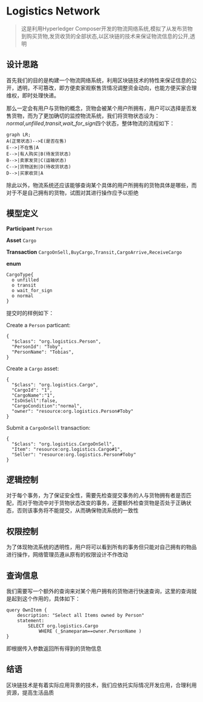 # Logistics Network

> 这是利用Hyperledger Composer开发的物流网络系统,模拟了从发布货物到购买货物,发货收货的全部状态,以区块链的技术来保证物流信息的公开,透明

## 设计思路
首先我们的目的是构建一个物流网络系统，利用区块链技术的特性来保证信息的公开，透明，不可篡改，即方便卖家观察售货情况调整资金动向，也能方便买家合理维权，即时处理快递。

那么一定会有用户与货物的概念，货物会被某个用户所拥有，用户可以选择是否发售货物，而为了更加确切的监控物流系统，我们将货物状态设为：*normal*,*unfilled*,*transit*,*wait_for_sign*四个状态，整体物流的流程如下：
```mermaid
graph LR;
A(正常状态)-->E(是否在售)
E-->|不在售|A
E-->|有人购买|B(待发货状态)
B-->|卖家发货|C(运输状态)
C-->|货物送到|D(待收货状态)
D-->|买家收货|A
```
除此以外，物流系统还应该能够查询某个具体的用户所拥有的货物具体是哪些，而对于不是自己拥有的货物，试图对其进行操作应予以拒绝

## 模型定义

**Participant**
`Person`

**Asset**
`Cargo`

**Transaction**
`CargoOnSell,BuyCargo,Transit,CargoArrive,ReceiveCargo`

**enum**
```
CargoType{
  o unfilled
  o transit
  o wait_for_sign
  o normal
}
```

提交时的样例如下：

Create a `Person` particant:
```
{
  "$class": "org.logistics.Person",
  "PersonId": "Toby",
  "PersonName": "Tobias",
}
```

Create a `Cargo` asset:

```
{
  "$class": "org.logistics.Cargo",
  "CargoId": "1",
  "CargoName":"1",
  "IsOnSell":false,
  "CargoCondition":"normal",
  "owner": "resource:org.logistics.Person#Toby"
}
```

Submit a `CargoOnSell` transaction:

```
{
  "$class": "org.logistics.CargoOnSell",
  "Item": "resource:org.logistics.Cargo#1",
  "Seller": "resource:org.logistics.Person#Toby"
}
```
## 逻辑控制

对于每个事务，为了保证安全性，需要先检查提交事务的人与货物拥有者是否匹配，而对于物流中对于货物状态改变的事务，还要额外检查货物是否处于正确状态，否则该事务将不能提交，从而确保物流系统的一致性

## 权限控制

为了体现物流系统的透明性，用户将可以看到所有的事务但只能对自己拥有的物品进行操作，网络管理员遵从原有的权限设计不作改动

## 查询信息

我们需要写一个额外的查询来对某个用户拥有的货物进行快速查询，这里的查询就是起到这个作用的，具体如下：
```
query OwnItem {
    description: "Select all Items owned by Person"
    statement:
        SELECT org.logistics.Cargo
            WHERE (_$nameparam==owner.PersonName )
}
```
即根据传入参数返回所有得到的货物信息

## 结语

区块链技术是有着实际应用背景的技术，我们应依托实际情况开发应用，合理利用资源，提高生活品质